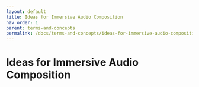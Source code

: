 ```yaml
---
layout: default
title: Ideas for Immersive Audio Composition
nav_order: 1
parent: terms-and-concepts
permalink: /docs/terms-and-concepts/ideas-for-immersive-audio-composition/
---
```


# Ideas for Immersive Audio Composition


